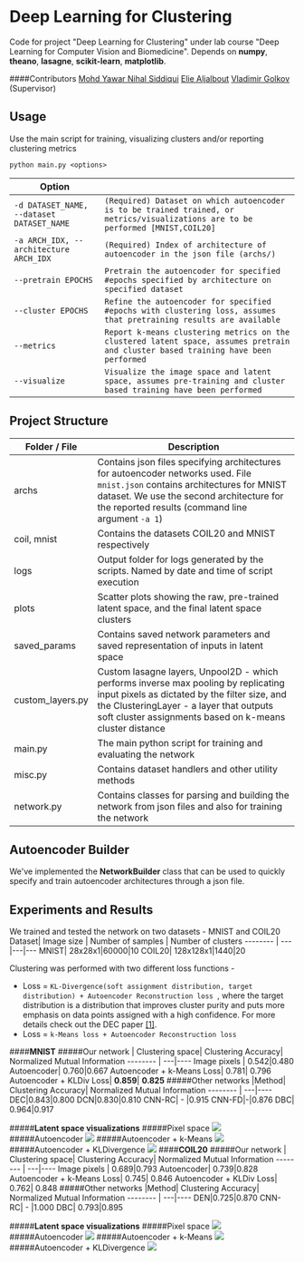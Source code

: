 Deep Learning for Clustering
=======================
Code for project "Deep Learning for Clustering" under lab course  "Deep Learning for Computer Vision and Biomedicine". Depends on **numpy**, **theano**, **lasagne**, **scikit-learn**, **matplotlib**.

####Contributors
[Mohd Yawar Nihal Siddiqui](mailto:yawarnihal@gmail.com)
[Elie Aljalbout](mailto:elie.aljalbout@tum.de)
[Vladimir Golkov](mailto:vladimir.golkov@tum.de) (Supervisor)

Usage
--------
Use the main script for training, visualizing clusters and/or reporting clustering metrics 
```
python main.py <options>
```
Option     | |
-------- | ---
```-d DATASET_NAME, --dataset DATASET_NAME ```| ``(Required) Dataset on which autoencoder is to be trained trained, or metrics/visualizations are to be performed [MNIST,COIL20]``
```-a ARCH_IDX, --architecture ARCH_IDX```| ``(Required) Index of architecture of autoencoder in the json file (archs/)``
``--pretrain EPOCHS`` | ``Pretrain the autoencoder for specified #epochs specified by architecture on specified dataset``
``--cluster EPOCHS``| ``Refine the autoencoder for specified #epochs with clustering loss, assumes that pretraining results are available``
``--metrics``| ``Report k-means clustering metrics on the clustered latent space, assumes pretrain and cluster based training have been performed``
``--visualize``|``Visualize the image space and latent space, assumes pre-training and cluster based training have been performed``

Project Structure
------------------------
Folder / File     | Description|
-------- | ---
<i class="icon-folder-open"></i> archs| Contains json files specifying architectures for autoencoder networks used. File ``mnist.json`` contains architectures for  MNIST dataset. We use the second architecture for the reported results (command line argument ``-a 1``) 
<i class="icon-folder-open"></i> coil, mnist | Contains the datasets COIL20 and MNIST respectively
<i class="icon-folder-open"></i> logs| Output folder for logs generated by the scripts. Named by date and time of script execution
<i class="icon-folder-open"></i>plots|Scatter plots showing the raw, pre-trained latent space, and the final latent space clusters
<i class="icon-folder-open"></i>saved_params | Contains saved network parameters and saved representation of inputs in latent space
<i class="icon-file"></i> custom_layers.py | Custom lasagne layers, Unpool2D - which performs inverse max pooling by replicating input pixels as dictated by the filter size, and the ClusteringLayer - a layer that outputs soft cluster assignments based on k-means cluster distance
<i class="icon-file"></i> main.py | The main python script for training and evaluating the network
<i class="icon-file"></i> misc.py | Contains dataset handlers and other utility methods
<i class="icon-file"></i>network.py| Contains classes for parsing and building the network from json files and also for training the network  

Autoencoder Builder
-----------------------------
We've implemented the **NetworkBuilder** class  that can be used to quickly specify and train autoencoder architectures through a json file. 

Experiments and Results
-----------------------------------
We trained and tested the network on two datasets - MNIST and COIL20 
Dataset| Image size | Number of samples | Number of clusters 
-------- | ---|---|---
MNIST| 28x28x1|60000|10
COIL20| 128x128x1|1440|20

Clustering was performed with two different loss functions - 

- Loss = ``KL-Divergence(soft assignment distribution, target distribution) + Autoencoder Reconstruction loss ``, where the target distribution is a distribution that improves cluster purity and puts more emphasis on data points assigned with a high confidence. For more details check out the DEC paper [[1]](https://arxiv.org/abs/1511.06335).
- Loss = ``k-Means loss + Autoencoder Reconstruction loss``

####**MNIST**
#####Our network
| Clustering space| Clustering Accuracy| Normalized Mutual Information 
-------- | ---|----
Image pixels | 0.542|0.480
Autoencoder| 0.760|0.667
Autoencoder + k-Means Loss| 0.781| 0.796
Autoencoder + KLDiv Loss| **0.859**| **0.825**
#####Other networks
|Method| Clustering Accuracy| Normalized Mutual Information 
-------- | ---|----
DEC|0.843|0.800
DCN|0.830|0.810
CNN-RC| - |0.915
CNN-FD|-|0.876
DBC| 0.964|0.917

#####**Latent space visualizations**
#####Pixel space
![](https://gitlab.lrz.de/ga83fiz/dlcv-praktikum-ss17-clustering/blob/master/plots/MNIST/raw.png)
#####Autoencoder
![](https://gitlab.lrz.de/ga83fiz/dlcv-praktikum-ss17-clustering/blob/master/plots/MNIST/autoencoder.png)
#####Autoencoder + k-Means
![](https://gitlab.lrz.de/ga83fiz/dlcv-praktikum-ss17-clustering/blob/master/plots/MNIST/clustered_km.png)
#####Autoencoder + KLDivergence
![](https://gitlab.lrz.de/ga83fiz/dlcv-praktikum-ss17-clustering/blob/master/plots/MNIST/clustered_kld.png)
####**COIL20**
#####Our network
| Clustering space| Clustering Accuracy| Normalized Mutual Information 
-------- | ---|----
Image pixels | 0.689|0.793
Autoencoder| 0.739|0.828
Autoencoder + k-Means Loss| 0.745| 0.846
Autoencoder + KLDiv Loss| 0.762| 0.848
#####Other networks
|Method| Clustering Accuracy| Normalized Mutual Information 
-------- | ---|----
DEN|0.725|0.870
CNN-RC| - |1.000
DBC| 0.793|0.895

#####**Latent space visualizations**
#####Pixel space
![](https://gitlab.lrz.de/ga83fiz/dlcv-praktikum-ss17-clustering/blob/master/plots/COIL20/raw.png)
#####Autoencoder
![](https://gitlab.lrz.de/ga83fiz/dlcv-praktikum-ss17-clustering/blob/master/plots/COIL20/autoencoder.png)
#####Autoencoder + k-Means
![](https://gitlab.lrz.de/ga83fiz/dlcv-praktikum-ss17-clustering/blob/master/plots/COIL20/clustered_km.png)
#####Autoencoder + KLDivergence
![](https://gitlab.lrz.de/ga83fiz/dlcv-praktikum-ss17-clustering/blob/master/plots/COIL20/clustered_kld.png)
